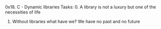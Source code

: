 0x18. C - Dynamic libraries
Tasks:
0. A library is not a luxury but one of the necessities of life
1. Without libraries what have we? We have no past and no future
